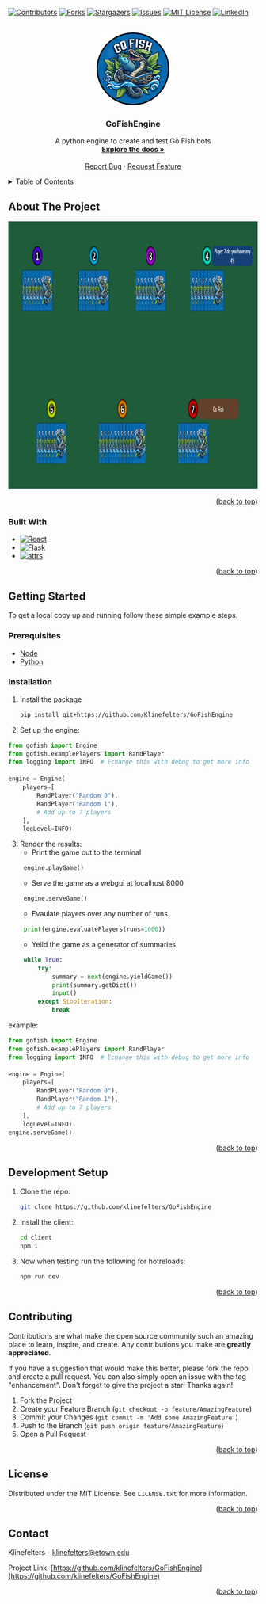 <a name="readme-top"></a>

[![Contributors][contributors-shield]][contributors-url]
[![Forks][forks-shield]][forks-url]
[![Stargazers][stars-shield]][stars-url]
[![Issues][issues-shield]][issues-url]
[![MIT License][license-shield]][license-url]
[![LinkedIn][linkedin-shield]][linkedin-url]



<!-- PROJECT LOGO -->
<br />
<div align="center">
  <a href="https://github.com/klinefelters/GoFishEngine">
    <img src="images/logo.png" alt="Logo" width="150" height="150">
  </a>
<h3 align="center">GoFishEngine</h3>
  <p align="center">
    A python engine to create and test Go Fish bots
    <br />
    <a href="https://github.com/klinefelters/GoFishEngine/wiki"><strong>Explore the docs »</strong></a>
    <br />
    <br />
    <a href="https://github.com/klinefelters/GoFishEngine/issues">Report Bug</a>
    ·
    <a href="https://github.com/klinefelters/GoFishEngine/issues">Request Feature</a>
  </p>
</div>



<!-- TABLE OF CONTENTS -->
<details>
  <summary>Table of Contents</summary>
  <ol>
    <li>
      <a href="#about-the-project">About The Project</a>
      <ul>
        <li><a href="#built-with">Built With</a></li>
      </ul>
    </li>
    <li>
      <a href="#getting-started">Getting Started</a>
      <ul>
        <li><a href="#prerequisites">Prerequisites</a></li>
        <li><a href="#installation">Installation</a></li>
      </ul>
    </li>
    <li><a href="#development-setup">Development Setup</a></li>
    <li><a href="#contributing">Contributing</a></li>
    <li><a href="#license">License</a></li>
    <li><a href="#contact">Contact</a></li>
  </ol>
</details>



<!-- ABOUT THE PROJECT -->
## About The Project
<img src="images/Screenshot.png" alt="screenshot" width="960" height="540">




<p align="right">(<a href="#readme-top">back to top</a>)</p>



### Built With

* [![React][React-badge]][React-url]
* [![Flask][Flask-badge]][Flask-url]
* [![attrs][attrs-badge]][attrs-url]



<p align="right">(<a href="#readme-top">back to top</a>)</p>



<!-- GETTING STARTED -->
## Getting Started

To get a local copy up and running follow these simple example steps.

### Prerequisites

* [Node](https://nodejs.org/en/)
* [Python](https://www.python.org/downloads/)

### Installation

1. Install the package
   ```sh
   pip install git+https://github.com/Klinefelters/GoFishEngine
   ```
2. Set up the engine:
  ```python
  from gofish import Engine
  from gofish.examplePlayers import RandPlayer
  from logging import INFO  # Echange this with debug to get more info

  engine = Engine(
      players=[
          RandPlayer("Random 0"),
          RandPlayer("Random 1"),
          # Add up to 7 players
      ],
      logLevel=INFO)
  ```
3. Render the results:
   - Print the game out to the terminal
   ```python
    engine.playGame()
   ```
   - Serve the game as a webgui at localhost:8000
   ```python
    engine.serveGame()
   ```
   - Evaulate players over any number of runs
   ```python
    print(engine.evaluatePlayers(runs=1000))
   ```
   - Yeild the game as a generator of summaries
   ```python
    while True:
        try:
            summary = next(engine.yieldGame())
            print(summary.getDict())
            input()
        except StopIteration:
            break
   ```
  example:
  ```python
  from gofish import Engine
  from gofish.examplePlayers import RandPlayer
  from logging import INFO  # Echange this with debug to get more info
  
  engine = Engine(
      players=[
          RandPlayer("Random 0"),
          RandPlayer("Random 1"),
          # Add up to 7 players
      ],
      logLevel=INFO)
  engine.serveGame()

  ```

<p align="right">(<a href="#readme-top">back to top</a>)</p>



<!-- Development Setup -->
 ## Development Setup
1. Clone the repo:
    ```bash
    git clone https://github.com/klinefelters/GoFishEngine
    ```
2. Install the client:
   ```bash
   cd client
   npm i
   ```
3. Now when testing run the following for hotreloads:
   ```bash
   npm run dev
   ```

 <p align="right">(<a href="#readme-top">back to top</a>)</p> 



<!-- CONTRIBUTING -->
## Contributing

Contributions are what make the open source community such an amazing place to learn, inspire, and create. Any contributions you make are **greatly appreciated**.

If you have a suggestion that would make this better, please fork the repo and create a pull request. You can also simply open an issue with the tag "enhancement".
Don't forget to give the project a star! Thanks again!

1. Fork the Project
2. Create your Feature Branch (`git checkout -b feature/AmazingFeature`)
3. Commit your Changes (`git commit -m 'Add some AmazingFeature'`)
4. Push to the Branch (`git push origin feature/AmazingFeature`)
5. Open a Pull Request

<p align="right">(<a href="#readme-top">back to top</a>)</p>



<!-- LICENSE -->
## License

Distributed under the MIT License. See `LICENSE.txt` for more information.

<p align="right">(<a href="#readme-top">back to top</a>)</p>



<!-- CONTACT -->
## Contact

Klinefelters - klinefelters@etown.edu

Project Link: [https://github.com/klinefelters/GoFishEngine](https://github.com/klinefelters/GoFishEngine)

<p align="right">(<a href="#readme-top">back to top</a>)</p>



<!-- ACKNOWLEDGMENTS -->
<!-- ## Acknowledgments -->

<!-- <p align="right">(<a href="#readme-top">back to top</a>)</p> -->



<!-- MARKDOWN LINKS & IMAGES -->
<!-- https://www.markdownguide.org/basic-syntax/#reference-style-links -->
[contributors-shield]: https://img.shields.io/github/contributors/klinefelters/GoFishEngine.svg?style=for-the-badge
[contributors-url]: https://github.com/klinefelters/GoFishEngine/graphs/contributors
[forks-shield]: https://img.shields.io/github/forks/klinefelters/GoFishEngine.svg?style=for-the-badge
[forks-url]: https://github.com/klinefelters/GoFishEngine/network/members
[stars-shield]: https://img.shields.io/github/stars/klinefelters/GoFishEngine.svg?style=for-the-badge
[stars-url]: https://github.com/klinefelters/GoFishEngine/stargazers
[issues-shield]: https://img.shields.io/github/issues/klinefelters/GoFishEngine.svg?style=for-the-badge
[issues-url]: https://github.com/klinefelters/GoFishEngine/issues
[license-shield]: https://img.shields.io/github/license/klinefelters/GoFishEngine.svg?style=for-the-badge
[license-url]: https://github.com/klinefelters/GoFishEngine/blob/master/LICENSE.txt
[linkedin-shield]: https://img.shields.io/badge/-LinkedIn-black.svg?style=for-the-badge&logo=linkedin&colorB=555
[linkedin-url]: https://linkedin.com/in/klinefelters
[product-screenshot]: images/screenshot.png
[React-badge]: https://img.shields.io/badge/React-20232A?style=for-the-badge&logo=react&logoColor=61DAFB
[React-url]: https://reactjs.org/
[Flask-badge]: https://img.shields.io/badge/Flask-%5E3.0.0-blue
[Flask-url]: https://flask.palletsprojects.com/
[attrs-badge]: https://img.shields.io/badge/attrs-%5E23.1.0-orange
[attrs-url]: https://www.attrs.org/
